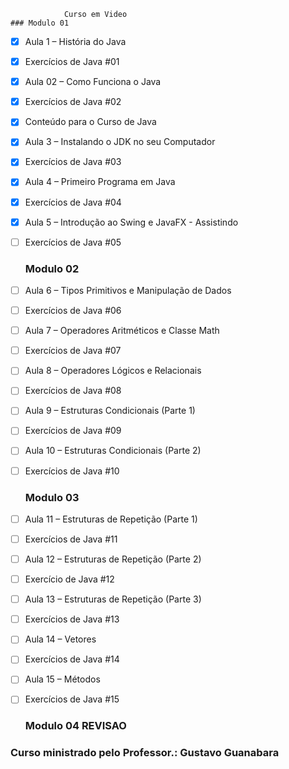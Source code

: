 				Curso em Video
	### Modulo 01
 - [x] Aula 1 – História do Java 				
 - [x] Exercícios de Java #01					
 - [x] Aula 02 – Como Funciona o Java				
 - [x] Exercícios de Java #02					
 - [x] Conteúdo para o Curso de Java				
 - [x] Aula 3 – Instalando o JDK no seu Computador		
 - [x] Exercícios de Java #03					
 - [x] Aula 4 – Primeiro Programa em Java			
 - [x] Exercícios de Java #04					
 - [x] Aula 5 – Introdução ao Swing e JavaFX			- Assistindo
 - [ ] Exercícios de Java #05

	### Modulo 02
 - [ ] Aula 6 – Tipos Primitivos e Manipulação de Dados
 - [ ] Exercícios de Java #06
 - [ ] Aula 7 – Operadores Aritméticos e Classe Math
 - [ ] Exercícios de Java #07
 - [ ] Aula 8 – Operadores Lógicos e Relacionais
 - [ ] Exercícios de Java #08
 - [ ] Aula 9 – Estruturas Condicionais (Parte 1)
 - [ ] Exercícios de Java #09
 - [ ] Aula 10 – Estruturas Condicionais (Parte 2)
 - [ ] Exercícios de Java #10

	### Modulo 03
 - [ ] Aula 11 – Estruturas de Repetição (Parte 1)
 - [ ] Exercícios de Java #11
 - [ ] Aula 12 – Estruturas de Repetição (Parte 2)
 - [ ] Exercício de Java #12
 - [ ] Aula 13 – Estruturas de Repetição (Parte 3)
 - [ ] Exercícios de Java #13
 - [ ] Aula 14 – Vetores
 - [ ] Exercícios de Java #14
 - [ ] Aula 15 – Métodos
 - [ ] Exercícios de Java #15

	### Modulo 04 REVISAO
	
	
### Curso ministrado pelo Professor.: Gustavo Guanabara
